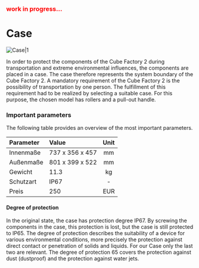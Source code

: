 

### <span style="color: red"> work in progress... </span>

# Case

![Case|1](https://image.ibb.co/jKBLKa/GCSM_Pr_si_08.jpg)

In order to protect the components of the Cube Factory 2 during transportation and extreme environmental influences, the components are placed in a case. The case therefore represents the system boundary of the Cube Factory 2. 
A mandatory requirement of the Cube Factory 2 is the possibility of transportation by one person. The fulfillment of this requirement had to be realized by selecting a suitable case. For this purpose, the chosen model has rollers and a pull-out handle.

### Important parameters

The following table provides an overview of the most important parameters.

| Parameter | Value |Unit|
| :----  | :------ |:------:|
| Innenmaße | 737 x 356 x 457 | mm |
| Außenmaße | 801 x 399 x 522 | mm |
| Gewicht | 11.3 | kg |
| Schutzart | IP67 |-|
| Preis | 250 | EUR |

#### Degree of protection 

In the original state, the case has protection degree IP67. By screwing the components in the case, this protection is lost, but the case is still protected to IP65.
The degree of protection describes the suitability of a device for various environmental conditions, more precisely the protection against direct contact or penetration of solids and liquids. For our Case only the last two are relevant.
The degree of protection 65 covers the protection against dust (dustproof) and the protection against water jets.
